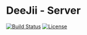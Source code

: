 # DeeJii - Server

[![Build Status](https://travis-ci.org/vseppala/deejii.svg?branch=master)](https://travis-ci.org/vseppala/deejii)
[![License](https://img.shields.io/badge/license-MIT-green.svg?style=flat)](https://github.com/vseppala/deejii/blob/master/LICENSE)
